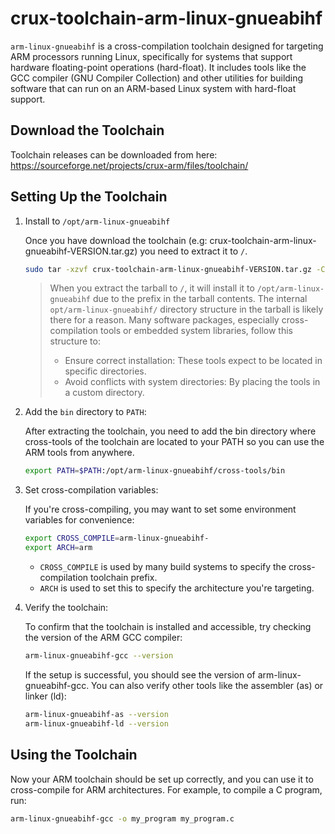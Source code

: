 # crux-toolchain-arm-linux-gnueabihf

`arm-linux-gnueabihf` is a cross-compilation toolchain designed for targeting ARM processors running Linux, specifically for systems that support hardware floating-point operations (hard-float).
It includes tools like the GCC compiler (GNU Compiler Collection) and other utilities for building software that can run on an ARM-based Linux system with hard-float support.

## Download the Toolchain

Toolchain releases can be downloaded from here:
https://sourceforge.net/projects/crux-arm/files/toolchain/


## Setting Up the Toolchain

1. Install to `/opt/arm-linux-gnueabihf`

   Once you have download the toolchain (e.g: crux-toolchain-arm-linux-gnueabihf-VERSION.tar.gz) you need to extract it to `/`.

   ```bash
   sudo tar -xzvf crux-toolchain-arm-linux-gnueabihf-VERSION.tar.gz -C /
   ```

   > When you extract the tarball to `/`, it will install it to `/opt/arm-linux-gnueabihf` due to the prefix in the tarball contents.
   > The internal `opt/arm-linux-gnueabihf/` directory structure in the tarball is likely there for a reason. Many software packages, especially cross-compilation tools or embedded system libraries, follow this structure to:
   > - Ensure correct installation: These tools expect to be located in specific directories.
   > - Avoid conflicts with system directories: By placing the tools in a custom directory.



3. Add the `bin` directory to `PATH`:

   After extracting the toolchain, you need to add the bin directory where cross-tools
   of the toolchain are located to your PATH so you can use the ARM tools from anywhere.
   ```bash
   export PATH=$PATH:/opt/arm-linux-gnueabihf/cross-tools/bin
   ```

4. Set cross-compilation variables:

   If you're cross-compiling, you may want to set some environment variables for convenience:
   ```bash
   export CROSS_COMPILE=arm-linux-gnueabihf-
   export ARCH=arm
   ```
   - `CROSS_COMPILE` is used by many build systems to specify the cross-compilation toolchain prefix.
   - `ARCH` is used to set this to specify the architecture you're targeting.

5. Verify the toolchain:

   To confirm that the toolchain is installed and accessible, try checking the
   version of the ARM GCC compiler:
   ```bash
   arm-linux-gnueabihf-gcc --version
   ```
   If the setup is successful, you should see the version of arm-linux-gnueabihf-gcc.
   You can also verify other tools like the assembler (as) or linker (ld):

   ```bash
   arm-linux-gnueabihf-as --version
   arm-linux-gnueabihf-ld --version
   ```

## Using the Toolchain

   Now your ARM toolchain should be set up correctly, and you can use it to
   cross-compile for ARM architectures. For example, to compile a C program, run:
   ```bash
   arm-linux-gnueabihf-gcc -o my_program my_program.c
   ```
